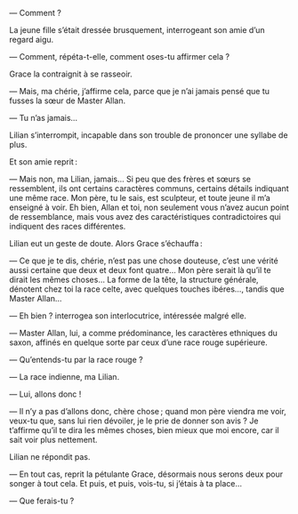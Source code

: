 — Comment ?

La jeune fille s’était dressée brusquement, interrogeant son amie d’un
regard aigu.

— Comment, répéta-t-elle, comment oses-tu affirmer cela ?

Grace la contraignit à se rasseoir.

— Mais, ma chérie, j’affirme cela, parce que je n’ai jamais pensé que tu
fusses la sœur de Master Allan.

— Tu n’as jamais…

Lilian s’interrompit, incapable dans son trouble de prononcer une syllabe de plus.

Et son amie reprit :

— Mais non, ma Lilian, jamais… Si peu que des frères et sœurs se ressemblent, ils ont certains caractères communs, certains détails indiquant
une même race. Mon père, tu le sais, est sculpteur, et toute jeune il m’a
enseigné à voir. Eh bien, Allan et toi, non seulement vous n’avez aucun point
de ressemblance, mais vous avez des caractéristiques contradictoires qui
indiquent des races différentes.

Lilian eut un geste de doute. Alors Grace s’échauffa :

— Ce que je te dis, chérie, n’est pas une chose douteuse, c’est une vérité
aussi certaine que deux et deux font quatre… Mon père serait là qu’il te
dirait les mêmes choses… La forme de la tête, la structure générale,
dénotent chez toi la race celte, avec quelques touches ibéres…, tandis que
Master Allan…

— Eh bien ? interrogea son interlocutrice, intéressée malgré elle.

— Master Allan, lui, a comme prédominance, les caractères ethniques du saxon, affinés en quelque sorte par ceux d’une race rouge supérieure.

— Qu’entends-tu par la race rouge ?

— La race indienne, ma Lilian.

— Lui, allons donc !

— Il n’y a pas d’allons donc, chère chose ; quand mon père viendra me voir,
veux-tu que, sans lui rien dévoiler, je le prie de donner son avis ? Je
t’affirme qu’il te dira les mêmes choses, bien mieux que moi encore, car il
sait voir plus nettement.

Lilian ne répondit pas.

— En tout cas, reprit la pétulante Grace, désormais nous serons deux pour songer à tout cela. Et puis, et puis, vois-tu, si j’étais à ta place…

— Que ferais-tu ?

